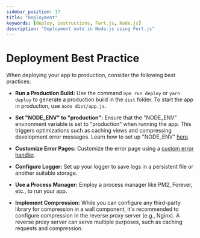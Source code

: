```yaml
---
sidebar_position: 17
title: "Deployment"
keywords: [deploy, instructions, Fort.js, Node.js]
description: "Deployment note in Node.js using Fort.js"
---
```


# Deployment Best Practice

When deploying your app to production, consider the following best practices:

- **Run a Production Build:**
  Use the command `npm run deploy` or `yarn deploy` to generate a production build in the `dist` folder. To start the app in production, use `node dist/app.js`.

- **Set "NODE_ENV" to "production":**
  Ensure that the "NODE_ENV" environment variable is set to "production" when running the app. This triggers optimizations such as caching views and compressing development error messages. Learn how to set up "NODE_ENV" [here](https://stackoverflow.com/a/9204973/4393136).

- **Customize Error Pages:**
  Customize the error page using a [custom error handler](/docs/advanced/customize-error.md).

- **Configure Logger:**
  Set up your logger to save logs in a persistent file or another suitable storage.

- **Use a Process Manager:**
  Employ a process manager like PM2, Forever, etc., to run your app.

- **Implement Compression:**
  While you can configure any third-party library for compression in a wall component, it's recommended to configure compression in the reverse proxy server (e.g., Nginx). A reverse proxy server can serve multiple purposes, such as caching requests and compression.
